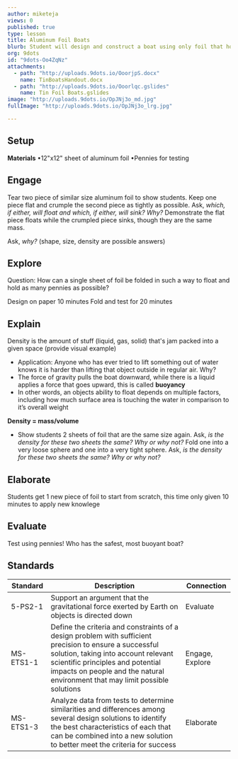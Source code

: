 ```yaml
---
author: miketeja
views: 0
published: true
type: lesson
title: Aluminum Foil Boats
blurb: Student will design and construct a boat using only foil that holds as many pennies as possible without sinking
org: 9dots
id: "9dots-Oo4ZqNz"
attachments: 
  - path: "http://uploads.9dots.io/OoorjpS.docx"
    name: TinBoatsHandout.docx
  - path: "http://uploads.9dots.io/Ooorlqc.gslides"
    name: Tin Foil Boats.gslides
image: "http://uploads.9dots.io/OpJNj3o_md.jpg"
fullImage: "http://uploads.9dots.io/OpJNj3o_lrg.jpg"

---
```


## Setup
**Materials** 
•12"x12" sheet of aluminum foil
•Pennies for testing
 
## Engage
Tear two piece of similar size aluminum foil to show students.
Keep one piece flat and crumple the second piece as tightly as possible.
Ask, _which, if either, will float and which, if either, will sink? Why?_
Demonstrate the flat piece floats while the crumpled piece sinks, though they are the same mass.
 
Ask, _why?_ (shape, size, density are possible answers)
 
## Explore
Question: How can a single sheet of foil be folded in such a way to float and hold as many pennies as possible?

Design on paper 10 minutes
Fold and test for 20 minutes
 
## Explain
Density is the amount of stuff (liquid, gas, solid) that's jam packed into a given space (provide visual example)

- Application: Anyone who has ever tried to lift something out of water knows it is harder than lifting that object outside in regular air. Why?
- The force of gravity pulls the boat downward, while there is a liquid applies a force that goes upward, this is called **buoyancy**
- In other words, an objects ability to float depends on multiple factors, including how much surface area is touching the water in comparison to it’s overall weight

**Density = mass/volume** 

- Show students 2 sheets of foil that are the same size again. Ask, _is the density for these two sheets the same? Why or why not?_
Fold one into a very loose sphere and one into a very tight sphere. Ask, _is the density for these two sheets the same? Why or why not?_

## Elaborate
Students get 1 new piece of foil to start from scratch, this time only given 10 minutes to apply new knowlege
 
## Evaluate
Test using pennies! Who has the safest, most buoyant boat?

## Standards
| Standard      | Description   | Connection  |
| ------------- |---------------| ------|
| 5-PS2-1      | Support an argument that the gravitational force exerted by Earth on objects is directed down |   Evaluate |
| MS-ETS1-1 	| Define the criteria and constraints of a design problem with sufficient precision to ensure a successful solution, taking into account relevant scientific principles and potential impacts on people and the natural environment that may limit possible solutions   |   Engage, Explore |
| MS-ETS1-3     | Analyze data from tests to determine similarities and differences among several design solutions to identify the best characteristics of each that can be combined into a new solution to better meet the criteria for success | Elaborate |
